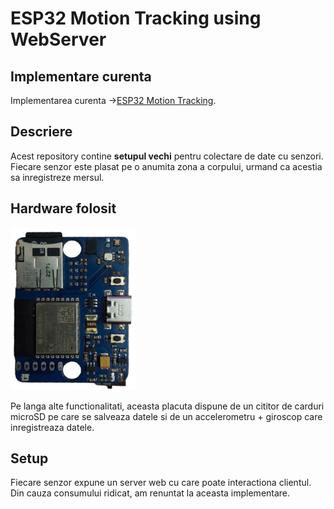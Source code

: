 # ESP32 Motion Tracking using WebServer

## Implementare curenta

Implementarea curenta ->[ESP32 Motion Tracking](https://github.com/FarhadGUL06/esp32_motion_tracking.git).

## Descriere

Acest repository contine **setupul vechi** pentru colectare de date cu senzori. Fiecare senzor este plasat pe o anumita zona a corpului, urmand ca acestia sa inregistreze mersul.

## Hardware folosit

<img src="./images/fig1.png" alt="ESP32 Board" style="height: 260px; width:200px;"/>

Pe langa alte functionalitati, aceasta placuta dispune de un cititor de carduri microSD pe care se salveaza datele si de un accelerometru + giroscop care inregistreaza datele.

## Setup

Fiecare senzor expune un server web cu care poate interactiona clientul. Din cauza consumului ridicat, am renuntat la aceasta implementare.